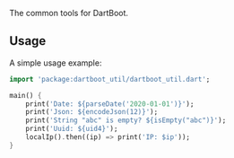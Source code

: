 The common tools for DartBoot.

## Usage

A simple usage example:

```dart
import 'package:dartboot_util/dartboot_util.dart';

main() {
    print('Date: ${parseDate('2020-01-01')}');
    print('Json: ${encodeJson(12)}');
    print('String "abc" is empty? ${isEmpty("abc")}');
    print('Uuid: ${uid4}');
    localIp().then((ip) => print('IP: $ip'));
}
```
